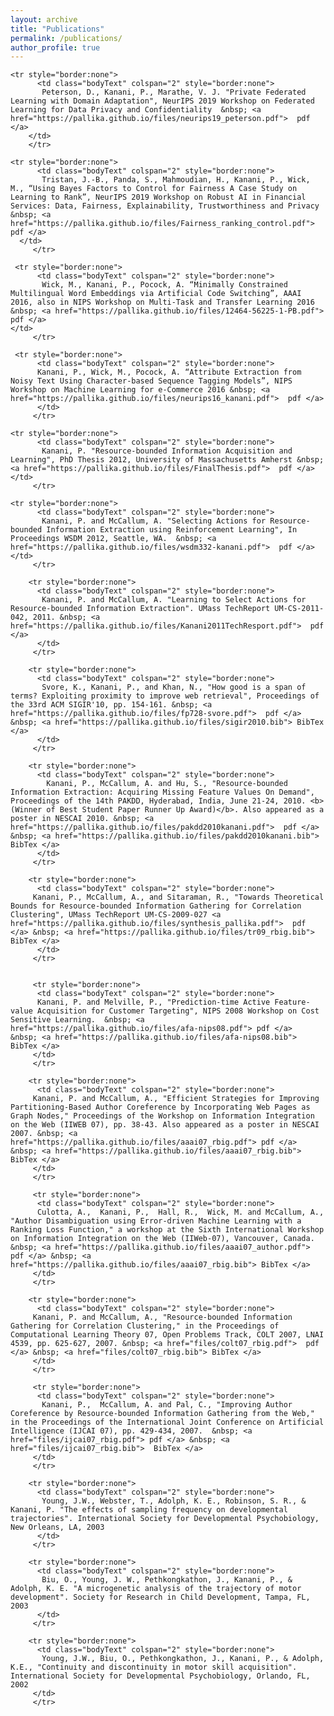 ```yaml
---
layout: archive
title: "Publications"
permalink: /publications/
author_profile: true
---
```


<table style="border-collapse: collapse; border: none">
	
	<tr style="border:none">
          <td class="bodyText" colspan="2" style="border:none"> 
           Peterson, D., Kanani, P., Marathe, V. J. "Private Federated Learning with Domain Adaptation", NeurIPS 2019 Workshop on Federated Learning for Data Privacy and Confidentiality  &nbsp; <a href="https://pallika.github.io/files/neurips19_peterson.pdf">  pdf </a> 
        </td>
        </tr> 
	 
	<tr style="border:none">
          <td class="bodyText" colspan="2" style="border:none"> 
           Tristan, J.-B., Panda, S., Mahmoudian, H., Kanani, P., Wick, M., “Using Bayes Factors to Control for Fairness A Case Study on Learning to Rank”, NeurIPS 2019 Workshop on Robust AI in Financial Services: Data, Fairness, Explainability, Trustworthiness and Privacy  &nbsp; <a href="https://pallika.github.io/files/Fairness_ranking_control.pdf">  pdf </a>    
	  </td>
         </tr> 
	 
	 <tr style="border:none">
          <td class="bodyText" colspan="2" style="border:none"> 
           Wick, M., Kanani, P., Pocock, A. “Minimally Constrained Multilingual Word Embeddings via Artificial Code Switching”, AAAI 2016, also in NIPS Workshop on Multi-Task and Transfer Learning 2016 &nbsp; <a href="https://pallika.github.io/files/12464-56225-1-PB.pdf">  pdf </a>   
	</td>
         </tr> 
	 
	 <tr style="border:none">
          <td class="bodyText" colspan="2" style="border:none"> 
          Kanani, P., Wick, M., Pocock, A. “Attribute Extraction from Noisy Text Using Character-based Sequence Tagging Models”, NIPS Workshop on Machine Learning for e-Commerce 2016 &nbsp; <a href="https://pallika.github.io/files/neurips16_kanani.pdf">  pdf </a> 
		  </td>
         </tr> 
	
	<tr style="border:none">
          <td class="bodyText" colspan="2" style="border:none"> 
           Kanani, P. "Resource-bounded Information Acquisition and Learning", PhD Thesis 2012, University of Massachusetts Amherst &nbsp; <a href="https://pallika.github.io/files/FinalThesis.pdf">  pdf </a>   
	</td>
         </tr> 
		
	<tr style="border:none">
          <td class="bodyText" colspan="2" style="border:none"> 
           Kanani, P. and McCallum, A. "Selecting Actions for Resource-bounded Information Extraction using Reinforcement Learning", In Proceedings WSDM 2012, Seattle, WA.  &nbsp; <a href="https://pallika.github.io/files/wsdm332-kanani.pdf">  pdf </a>   
	</td>
         </tr> 
		 
		<tr style="border:none">
          <td class="bodyText" colspan="2" style="border:none"> 
           Kanani, P. and McCallum, A. "Learning to Select Actions for Resource-bounded Information Extraction". UMass TechReport UM-CS-2011-042, 2011. &nbsp; <a href="https://pallika.github.io/files/Kanani2011TechResport.pdf">  pdf </a>
		  </td>
         </tr> 
		
		<tr style="border:none">
          <td class="bodyText" colspan="2" style="border:none"> 
           Svore, K., Kanani, P., and Khan, N., "How good is a span of terms? Exploiting proximity to improve web retrieval", Proceedings of the 33rd ACM SIGIR'10, pp. 154-161. &nbsp; <a href="https://pallika.github.io/files/fp728-svore.pdf">  pdf </a> &nbsp; <a href="https://pallika.github.io/files/sigir2010.bib"> BibTex </a>  
		  </td>
         </tr> 
		
		<tr style="border:none">
          <td class="bodyText" colspan="2" style="border:none"> 
            Kanani, P., McCallum, A. and Hu, S., "Resource-bounded Information Extraction: Acquiring Missing Feature Values On Demand", Proceedings of the 14th PAKDD, Hyderabad, India, June 21-24, 2010. <b>(Winner of Best Student Paper Runner Up Award)</b>. Also appeared as a poster in NESCAI 2010. &nbsp; <a href="https://pallika.github.io/files/pakdd2010kanani.pdf">  pdf </a> &nbsp; <a href="https://pallika.github.io/files/pakdd2010kanani.bib"> BibTex </a>  
		  </td>
         </tr> 
		 
        <tr style="border:none">
          <td class="bodyText" colspan="2" style="border:none"> 
         Kanani, P., McCallum, A., and Sitaraman, R., "Towards Theoretical Bounds for Resource-bounded Information Gathering for Correlation Clustering", UMass TechReport UM-CS-2009-027 <a href="https://pallika.github.io/files/synthesis_pallika.pdf">  pdf </a> &nbsp; <a href="https://pallika.github.io/files/tr09_rbig.bib"> BibTex </a>  
          </td>
         </tr> 
        
     
         <tr style="border:none">
          <td class="bodyText" colspan="2" style="border:none"> 
          Kanani, P. and Melville, P., "Prediction-time Active Feature-value Acquisition for Customer Targeting", NIPS 2008 Workshop on Cost Sensitive Learning.  &nbsp; <a href="https://pallika.github.io/files/afa-nips08.pdf"> pdf </a>  &nbsp; <a href="https://pallika.github.io/files/afa-nips08.bib"> BibTex </a>
         </td>
         </tr> 
        
        <tr style="border:none">
          <td class="bodyText" colspan="2" style="border:none"> 
         Kanani, P. and McCallum, A., "Efficient Strategies for Improving Partitioning-Based Author Coreference by Incorporating Web Pages as Graph Nodes," Proceedings of the Workshop on Information Integration on the Web (IIWEB 07), pp. 38-43. Also appeared as a poster in NESCAI 2007. &nbsp; <a href="https://pallika.github.io/files/aaai07_rbig.pdf"> pdf </a>  &nbsp; <a href="https://pallika.github.io/files/aaai07_rbig.bib"> BibTex </a> 
         </td>
         </tr>
         
         <tr style="border:none">
          <td class="bodyText" colspan="2" style="border:none"> 
          Culotta, A.,  Kanani, P.,  Hall, R.,  Wick, M. and McCallum, A., "Author Disambiguation using Error-driven Machine Learning with a Ranking Loss Function," a workshop at the Sixth International Workshop on Information Integration on the Web (IIWeb-07), Vancouver, Canada.  &nbsp; <a href="https://pallika.github.io/files/aaai07_author.pdf">  pdf </a> &nbsp; <a href="https://pallika.github.io/files/aaai07_rbig.bib"> BibTex </a>
         </td>
         </tr>
         
        <tr style="border:none">
          <td class="bodyText" colspan="2" style="border:none"> 
         Kanani, P. and McCallum, A., "Resource-bounded Information Gathering for Correlation Clustering," in the Proceedings of Computational Learning Theory 07, Open Problems Track, COLT 2007, LNAI 4539, pp. 625-627, 2007. &nbsp; <a href="files/colt07_rbig.pdf">  pdf </a> &nbsp; <a href="files/colt07_rbig.bib"> BibTex </a>  
         </td>
         </tr>
         
         <tr style="border:none">
          <td class="bodyText" colspan="2" style="border:none"> 
           Kanani, P.,  McCallum, A. and Pal, C., "Improving Author Coreference by Resource-bounded Information Gathering from the Web," in the Proceedings of the International Joint Conference on Artificial Intelligence (IJCAI 07), pp. 429-434, 2007.  &nbsp; <a href="files/ijcai07_rbig.pdf"> pdf </a> &nbsp; <a href="files/ijcai07_rbig.bib">  BibTex </a>   
         </td>
         </tr>
        
		<tr style="border:none">
          <td class="bodyText" colspan="2" style="border:none"> 
           Young, J.W., Webster, T., Adolph, K. E., Robinson, S. R., & Kanani, P. "The effects of sampling frequency on developmental trajectories". International Society for Developmental Psychobiology, New Orleans, LA, 2003
		  </td>
         </tr> 
		 
		<tr style="border:none">
          <td class="bodyText" colspan="2" style="border:none"> 
           Biu, O., Young, J. W., Pethkongkathon, J., Kanani, P., & Adolph, K. E. "A microgenetic analysis of the trajectory of motor development". Society for Research in Child Development, Tampa, FL, 2003
		  </td>
         </tr> 
		 
		<tr style="border:none">
          <td class="bodyText" colspan="2" style="border:none"> 
           Young, J.W., Biu, O., Pethkongkathon, J., Kanani, P., & Adolph, K.E., "Continuity and discontinuity in motor skill acquisition". International Society for Developmental Psychobiology, Orlando, FL, 2002
		 </td>
         </tr> 
 </table>


